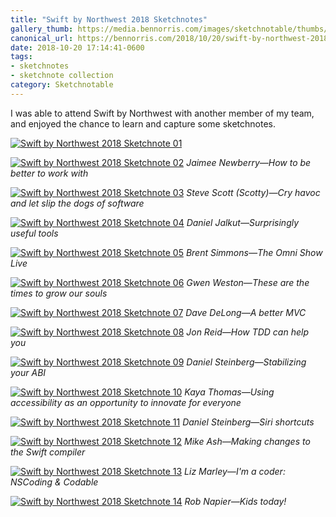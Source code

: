 ```yaml
---
title: "Swift by Northwest 2018 Sketchnotes"
gallery_thumb: https://media.bennorris.com/images/sketchnotable/thumbs/swift-by-northwest-2018-sketchnotes-01.jpg
canonical_url: https://bennorris.com/2018/10/20/swift-by-northwest-2018-sketchnotes
date: 2018-10-20 17:14:41-0600
tags:
- sketchnotes
- sketchnote collection
category: Sketchnotable
---
```


I was able to attend Swift by Northwest with another member of my team, and enjoyed the chance to learn and capture some sketchnotes.

[![Swift by Northwest 2018 Sketchnote 01](https://media.bennorris.com/images/sketchnotable/swift-by-northwest-2018/swift-by-northwest-2018-sketchnotes-01.jpg)](https://media.bennorris.com/images/sketchnotable/swift-by-northwest-2018/swift-by-northwest-2018-sketchnotes-01.jpg)

[![Swift by Northwest 2018 Sketchnote 02](https://media.bennorris.com/images/sketchnotable/swift-by-northwest-2018/swift-by-northwest-2018-sketchnotes-02.jpg)](https://media.bennorris.com/images/sketchnotable/swift-by-northwest-2018/swift-by-northwest-2018-sketchnotes-02.jpg)
_Jaimee Newberry—How to be better to work with_

[![Swift by Northwest 2018 Sketchnote 03](https://media.bennorris.com/images/sketchnotable/swift-by-northwest-2018/swift-by-northwest-2018-sketchnotes-03.jpg)](https://media.bennorris.com/images/sketchnotable/swift-by-northwest-2018/swift-by-northwest-2018-sketchnotes-03.jpg)
_Steve Scott (Scotty)—Cry havoc and let slip the dogs of software_

[![Swift by Northwest 2018 Sketchnote 04](https://media.bennorris.com/images/sketchnotable/swift-by-northwest-2018/swift-by-northwest-2018-sketchnotes-04.jpg)](https://media.bennorris.com/images/sketchnotable/swift-by-northwest-2018/swift-by-northwest-2018-sketchnotes-04.jpg)
_Daniel Jalkut—Surprisingly useful tools_

[![Swift by Northwest 2018 Sketchnote 05](https://media.bennorris.com/images/sketchnotable/swift-by-northwest-2018/swift-by-northwest-2018-sketchnotes-05.jpg)](https://media.bennorris.com/images/sketchnotable/swift-by-northwest-2018/swift-by-northwest-2018-sketchnotes-05.jpg)
_Brent Simmons—The Omni Show Live_

[![Swift by Northwest 2018 Sketchnote 06](https://media.bennorris.com/images/sketchnotable/swift-by-northwest-2018/swift-by-northwest-2018-sketchnotes-06.jpg)](https://media.bennorris.com/images/sketchnotable/swift-by-northwest-2018/swift-by-northwest-2018-sketchnotes-06.jpg)
_Gwen Weston—These are the times to grow our souls_

[![Swift by Northwest 2018 Sketchnote 07](https://media.bennorris.com/images/sketchnotable/swift-by-northwest-2018/swift-by-northwest-2018-sketchnotes-07.jpg)](https://media.bennorris.com/images/sketchnotable/swift-by-northwest-2018/swift-by-northwest-2018-sketchnotes-07.jpg)
_Dave DeLong—A better MVC_

[![Swift by Northwest 2018 Sketchnote 08](https://media.bennorris.com/images/sketchnotable/swift-by-northwest-2018/swift-by-northwest-2018-sketchnotes-08.jpg)](https://media.bennorris.com/images/sketchnotable/swift-by-northwest-2018/swift-by-northwest-2018-sketchnotes-08.jpg)
_Jon Reid—How TDD can help you_

[![Swift by Northwest 2018 Sketchnote 09](https://media.bennorris.com/images/sketchnotable/swift-by-northwest-2018/swift-by-northwest-2018-sketchnotes-09.jpg)](https://media.bennorris.com/images/sketchnotable/swift-by-northwest-2018/swift-by-northwest-2018-sketchnotes-09.jpg)
_Daniel Steinberg—Stabilizing your ABI_

[![Swift by Northwest 2018 Sketchnote 10](https://media.bennorris.com/images/sketchnotable/swift-by-northwest-2018/swift-by-northwest-2018-sketchnotes-10.jpg)](https://media.bennorris.com/images/sketchnotable/swift-by-northwest-2018/swift-by-northwest-2018-sketchnotes-10.jpg)
_Kaya Thomas—Using accessibility as an opportunity to innovate for everyone_

[![Swift by Northwest 2018 Sketchnote 11](https://media.bennorris.com/images/sketchnotable/swift-by-northwest-2018/swift-by-northwest-2018-sketchnotes-11.jpg)](https://media.bennorris.com/images/sketchnotable/swift-by-northwest-2018/swift-by-northwest-2018-sketchnotes-11.jpg)
_Daniel Steinberg—Siri shortcuts_

[![Swift by Northwest 2018 Sketchnote 12](https://media.bennorris.com/images/sketchnotable/swift-by-northwest-2018/swift-by-northwest-2018-sketchnotes-12.jpg)](https://media.bennorris.com/images/sketchnotable/swift-by-northwest-2018/swift-by-northwest-2018-sketchnotes-12.jpg)
_Mike Ash—Making changes to the Swift compiler_

[![Swift by Northwest 2018 Sketchnote 13](https://media.bennorris.com/images/sketchnotable/swift-by-northwest-2018/swift-by-northwest-2018-sketchnotes-13.jpg)](https://media.bennorris.com/images/sketchnotable/swift-by-northwest-2018/swift-by-northwest-2018-sketchnotes-13.jpg)
_Liz Marley—I'm a coder: NSCoding & Codable_

[![Swift by Northwest 2018 Sketchnote 14](https://media.bennorris.com/images/sketchnotable/swift-by-northwest-2018/swift-by-northwest-2018-sketchnotes-14.jpg)](https://media.bennorris.com/images/sketchnotable/swift-by-northwest-2018/swift-by-northwest-2018-sketchnotes-14.jpg)
_Rob Napier—Kids today!_
